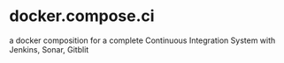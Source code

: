 # docker.compose.ci
a docker composition for a complete Continuous Integration System with Jenkins, Sonar, Gitblit
